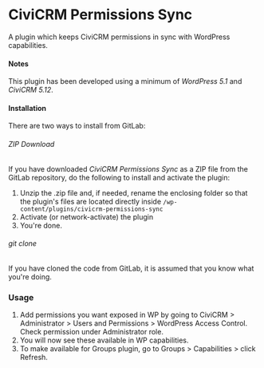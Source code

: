 # CiviCRM Permissions Sync

A plugin which keeps CiviCRM permissions in sync with WordPress capabilities.

#### Notes ####

This plugin has been developed using a minimum of *WordPress 5.1* and *CiviCRM 5.12*.

#### Installation ####

There are two ways to install from GitLab:

###### ZIP Download ######

If you have downloaded *CiviCRM Permissions Sync* as a ZIP file from the GitLab repository, do the following to install and activate the plugin:

1. Unzip the .zip file and, if needed, rename the enclosing folder so that the plugin's files are located directly inside `/wp-content/plugins/civicrm-permissions-sync`
2. Activate (or network-activate) the plugin
3. You're done.

###### git clone ######

If you have cloned the code from GitLab, it is assumed that you know what you're doing.

### Usage ####
1. Add permissions you want exposed in WP by going to CiviCRM > Administrator > Users and Permissions > WordPress Access Control. Check permission under Administrator role.
2. You will now see these available in WP capabilities.
3. To make available for Groups plugin, go to Groups > Capabilities > click Refresh.
